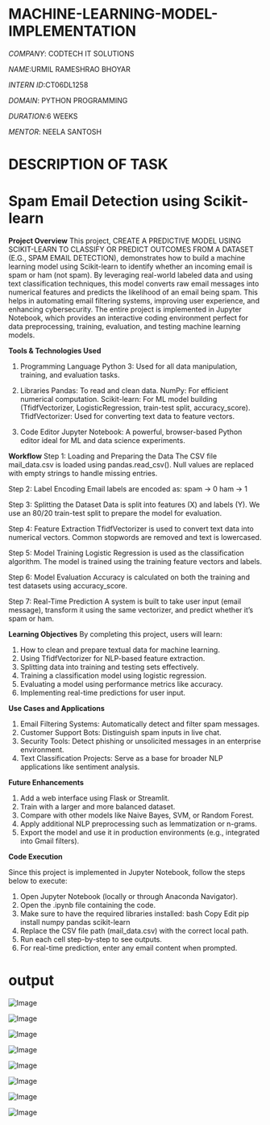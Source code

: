 # MACHINE-LEARNING-MODEL-IMPLEMENTATION

*COMPANY*: CODTECH IT SOLUTIONS

*NAME*:URMIL RAMESHRAO BHOYAR 

*INTERN ID*:CT06DL1258

*DOMAIN*: PYTHON PROGRAMMING

*DURATION*:6 WEEKS

*MENTOR*: NEELA SANTOSH

# DESCRIPTION OF TASK 

# Spam Email Detection using Scikit-learn
**Project Overview**
This project, CREATE A PREDICTIVE MODEL USING SCIKIT-LEARN TO CLASSIFY OR PREDICT OUTCOMES FROM A DATASET (E.G., SPAM EMAIL DETECTION), demonstrates how to build a machine learning model using Scikit-learn to 
identify whether an incoming email is spam or ham (not spam).
By leveraging real-world labeled data and using text classification techniques, this model converts raw email messages into numerical features and predicts the likelihood of an email being spam. This helps in 
automating email filtering systems, improving user experience, and enhancing cybersecurity.
The entire project is implemented in Jupyter Notebook, which provides an interactive coding environment perfect for data preprocessing, training, evaluation, and testing machine learning models.

**Tools & Technologies Used**
1. Programming Language
Python 3: Used for all data manipulation, training, and evaluation tasks.

2. Libraries
Pandas: To read and clean data.
NumPy: For efficient numerical computation.
Scikit-learn: For ML model building (TfidfVectorizer, LogisticRegression, train-test split, accuracy_score).
TfidfVectorizer: Used for converting text data to feature vectors.

3. Code Editor
Jupyter Notebook: A powerful, browser-based Python editor ideal for ML and data science experiments.

**Workflow**
Step 1: Loading and Preparing the Data
The CSV file mail_data.csv is loaded using pandas.read_csv().
Null values are replaced with empty strings to handle missing entries.

Step 2: Label Encoding
Email labels are encoded as:
spam → 0
ham → 1

Step 3: Splitting the Dataset
Data is split into features (X) and labels (Y).
We use an 80/20 train-test split to prepare the model for evaluation.

Step 4: Feature Extraction
TfidfVectorizer is used to convert text data into numerical vectors.
Common stopwords are removed and text is lowercased.

Step 5: Model Training
Logistic Regression is used as the classification algorithm.
The model is trained using the training feature vectors and labels.

Step 6: Model Evaluation
Accuracy is calculated on both the training and test datasets using accuracy_score.

Step 7: Real-Time Prediction
A system is built to take user input (email message), transform it using the same vectorizer, and predict whether it’s spam or ham.

**Learning Objectives**
By completing this project, users will learn:

1) How to clean and prepare textual data for machine learning.
2) Using TfidfVectorizer for NLP-based feature extraction.
3) Splitting data into training and testing sets effectively.
4) Training a classification model using logistic regression.
5) Evaluating a model using performance metrics like accuracy.
6) Implementing real-time predictions for user input.

**Use Cases and Applications**
1) Email Filtering Systems: Automatically detect and filter spam messages.
2) Customer Support Bots: Distinguish spam inputs in live chat.
3) Security Tools: Detect phishing or unsolicited messages in an enterprise environment.
4) Text Classification Projects: Serve as a base for broader NLP applications like sentiment analysis.

**Future Enhancements**
1) Add a web interface using Flask or Streamlit.
2) Train with a larger and more balanced dataset.
3) Compare with other models like Naive Bayes, SVM, or Random Forest.
4) Apply additional NLP preprocessing such as lemmatization or n-grams.
5) Export the model and use it in production environments (e.g., integrated into Gmail filters).

**Code Execution**

Since this project is implemented in Jupyter Notebook, follow the steps below to execute:

1) Open Jupyter Notebook (locally or through Anaconda Navigator).
2) Open the .ipynb file containing the code.
3) Make sure to have the required libraries installed:
bash
Copy
Edit
pip install numpy pandas scikit-learn
4) Replace the CSV file path (mail_data.csv) with the correct local path.
5) Run each cell step-by-step to see outputs.
6) For real-time prediction, enter any email content when prompted.

# output 
![Image](https://github.com/user-attachments/assets/52782238-7e9e-45c6-a7dd-906e165c9052)

![Image](https://github.com/user-attachments/assets/1a3a3ee3-c791-4a3b-978d-d2aab1696e5c)

![Image](https://github.com/user-attachments/assets/911b9cfd-adb5-4a06-9e42-29d0a50e0e91)

![Image](https://github.com/user-attachments/assets/a8267ceb-e62e-4699-af59-dff6313b090b)

![Image](https://github.com/user-attachments/assets/60a189d8-7b33-4d97-9f50-8cf3f81ad157)

![Image](https://github.com/user-attachments/assets/a64c9978-86f7-40cb-ac1c-201479c7fb3e)

![Image](https://github.com/user-attachments/assets/592ae821-9757-47f2-8f61-e4a5202fc217)

![Image](https://github.com/user-attachments/assets/5bdbfbf8-9d0f-417c-bee7-0a261a4498aa)

